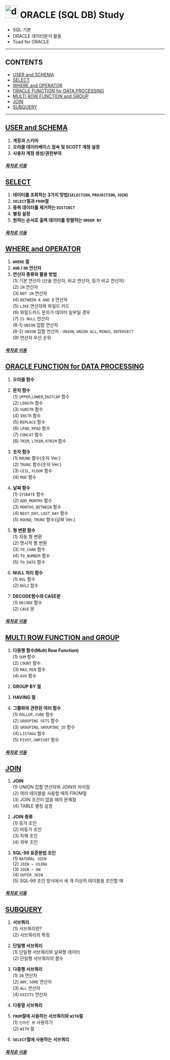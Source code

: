#   <img src="https://user-images.githubusercontent.com/53929665/92984951-4aefac80-f4e9-11ea-8a19-f408b756f663.png" alt="drawing" width="40"/> ORACLE (SQL DB) Study

- SQL 기본
- ORACLE 데이터분석 활용
- Toad for ORACLE

--------
## CONTENTS
- [USER and SCHEMA](#USER-and-SCHEMA)
- [SELECT](#SELECT)
- [WHERE and OPERATOR](#WHERE-and-OPERATOR)
- [ORACLE FUNCTION for DATA PROCESSING](#ORACLE-FUNCTION-for-DATA-PROCESSING)
- [MULTI ROW FUNCTION and GROUP](#MULTI-ROW-FUNCTION-and-GROUP)
- [JOIN](#JOIN)
- [SUBQUERY](#SUBQUERY)
--------

## [USER and SCHEMA](https://github.com/jhryu1208/SQL-Oracle/blob/master/SQL_Oracle_Study/User_and_Schema.ipynb)
  1. <b>계정과 스키마</b>
    <br>
  2. <b>오라클 데이터베이스 접속 및 SCOTT 계정 설정</b>
    <br>
  3. <b>사용자 계정 생성/권한부여</b>

##### [<U>목차로 이동</U>](#contents)

## [SELECT](https://github.com/jhryu1208/SQL-Oracle/blob/master/SQL_Oracle_Study/SQL_SELECT_BASIC.ipynb)

  1. <b>데이터를 조회하는 3가지 방법(`SELECTION`, `PROJECTION`, `JOIN`)</b>
    <br>
  2. <b>`SELECT`절과 `FROM`절</b>
    <br>
  3. <b>중복 데이터를 제거하는 `DISTINCT`</b>
    <br>
  4. <b>별칭 설정</b>
    <br>
  5. <b>원하는 순서로 출력 데이터를 정렬하는 `ORDER BY`</b>

##### [<U>목차로 이동</U>](#contents)

## [WHERE and OPERATOR](https://github.com/jhryu1208/SQL-Oracle/blob/master/SQL_Oracle_Study/SQL_WHERE_and_OPERATOR.ipynb)

  1. <b>`WHERE` 절</b>
    <br>
  2. <b>`AND` / `OR` 연산자</b>
    <br>
  3. <b>연산자 종류와 활용 방법</b><br>
     (1) 기본 연산자 (산술 연산자, 비교 연산자, 등가 비교 연산자)<br>
     (2) `IN` 연산자<br>
     (3) `NOT IN` 연산자<br>
     (4) `BETWEEN A AND B` 연산자<br>
     (5) `LIKE` 연산자와 와일드 카드<br>
     (6) 와일드카드 문자가 데이터 일부일 경우<br>
     (7) `IS NULL` 연산자<br>
     (8-1) `UNION` 집합 연산자<br>
     (8-2) `UNION` 집합 연산자 : `UNION`, `UNION ALL`, `MINUS`, `INTERSECT`<br>
     (9) 연산자 우선 순위<br>

##### [<U>목차로 이동</U>](#contents)

## [ORACLE FUNCTION for DATA PROCESSING](https://github.com/jhryu1208/SQL-Oracle/blob/master/SQL_Oracle_Study/SQL_ORACLE_FUNCTION_FOR_DATA_PROCESSING.ipynb)

  1. <b>오라클 함수</b>
    <br>
  2. <b>문자 함수</b><br>
    (1) `UPPER`,`LOWER`,`INITCAP` 함수<br>
    (2) `LENGTH` 함수<br>
    (3) `SUBSTR` 함수<br>
    (4) `INSTR` 함수<br>
    (5) `REPLACE` 함수<br>
    (6) `LPAD`, `RPAD` 함수<br>
    (7) `CONCAT` 함수<br>
    (8) `TRIM`, `LTRIM`, `RTRIM` 함수
    <br>

  3. <b>숫자 함수</b><br>
    (1) `ROUND` 함수(숫자 Ver.)<br>
    (2) `TRUNC` 함수(숫자 Ver.)<br>
    (3) `CEIL`, `FLOOR` 함수<br>
    (4) `MOD` 함수
    <br>

  4. <b>날짜 함수</b><br>
    (1) `SYSDATE` 함수<br>
    (2) `ADD_MONTHS` 함수<br>
    (3) `MONTHS_BETWEEN` 함수<br>
    (4) `NEXT_DAY`, `LAST_DAY` 함수<br>
    (5) `ROUND`, `TRUNC` 함수(날짜 Ver.)
    <br>

  5. <b>형 변환 함수</b><br>
     (1) 자동 형 변환<br>
     (2) 명시적 형 변환<br>
     (3) `TO_CHAR` 함수<br>
     (4) `TO_NUMBER` 함수<br>
     (5) `TO_DATE` 함수
     <br>

  6. <b>NULL 처리 함수</b><br>
     (1) `NVL` 함수<br>
     (2) `NVL2` 함수
     <br>

  7. <b>DECODE함수와 CASE문</b><br>
     (1) `DECODE` 함수<br>
     (2) `CASE` 문<br>

##### [<U>목차로 이동</U>](#contents)


## [MULTI ROW FUNCTION and GROUP](https://github.com/jhryu1208/SQL-Oracle/blob/master/SQL_Oracle_Study/SQL_MULTI_ROW_FUNCTION_and_GROUP.ipynb)

  1. <b>다중행 함수(Multi Row Function)</b><br>
    (1) `SUM` 함수<br>
    (2) `COUNT` 함수<br>
    (3) `MAX`, `MIN` 함수<br>
    (4) `AVG` 함수<br>

  2. <b>GROUP BY 절</b><br>

  3. <b>HAVING 절</b><br>

  4. <b>그룹화와 관련된 여러 함수</b><br>
    (1) `ROLLUP`, `CUBE` 함수<br>
    (2) `GROUPING SETS` 함수<br>
    (3) `GROUPING`, `GROUPING_ID` 함수<br>
    (4) `LISTAGG` 함수<br>
    (5) `PIVOT`, `UNPIVOT` 함수<br>

##### [<U>목차로 이동</U>](#contents)


## [JOIN](https://github.com/jhryu1208/SQL-Oracle/blob/master/SQL_Oracle_Study/SQL_JOIN.ipynb)

  1. <b>JOIN</b></br>
    (1) UNION 집합 연산자와 JOIN의 차이점</br>
    (2) 여러 테이블을 사용할 때의 FROM절</br>
    (3) JOIN 조건이 없을 때의 문제점</br>
    (4) TABLE 별칭 설정</br>

  2. <b>JOIN 종류</b></br>
    (1) 등가 조인</br>
    (2) 비등가 조인</br>
    (3) 자체 조인</br>
    (4) 외부 조인</br>

  3. <b>SQL-99 표준문법 조인</b></br>
    (1) `NATURAL JOIN`</br>
    (2) `JOIN ~ USING`</br>
    (3) `JOIN ~ ON`</br>
    (4) `OUTER JOIN`</br>
    (5) SQL-99 조인 방식에서 세 개 이상의 테이블을 조인할 때</br>

##### [<U>목차로 이동</U>](#contents)


## [SUBQUERY](https://github.com/jhryu1208/SQL-Oracle/blob/master/SQL_Oracle_Study/SQL_SUBQUERY.ipynb)

  1. <b>서브쿼리</b></br>
    (1) 서브쿼리란?</br>
    (2) 서브쿼리의 특징</br>

  2. <b>단일행 서브쿼리</b></br>
    (1) 단일행 서브쿼리와 날짜형 데이터</br>
    (2) 단일형 서브쿼리의 함수</br>

  3. <b>다중행 서브쿼리</b></br>
    (1) `IN` 연산자</br>
    (2) `ANY`, `SOME` 연산자</br>
    (3) `ALL` 연산자</br>
    (4) `EXISTS` 연산자</br>

  4. <b>다중열 서브쿼리</b></br>

  5. <b>`FROM`절에 사용하는 서브쿼리와 `WITH`절</b></br>
    (1) `인라인 뷰` 사용하기</br>
    (2) `WITH` 절</br>

  6. <b>`SELECT`절에 사용하는 서브쿼리<b></br>

##### [<U>목차로 이동</U>](#contents)
